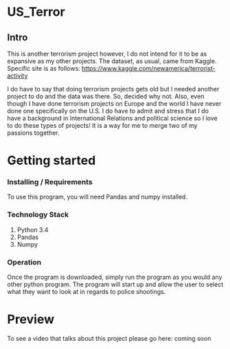 # US_Terror
## Intro

This is another terrorism project however, I do not intend for it to be as
expansive as my other projects. The dataset, as usual, came from Kaggle.
Specific site is as follows: https://www.kaggle.com/newamerica/terrorist-activity

I do have to say that doing terrorism projects gets old but I needed
another project to do and the data was there. So, decided why not. Also, even
though I have done terrorism projects on Europe and the world I have never
done one specifically on the U.S. I do have to admit and stress that I do have
a background in International Relations and political science so I love to do
these types of projects! It is a way for me to merge two of my passions
together.


# Getting started
### Installing / Requirements

To use this program, you will need Pandas and numpy installed.

### Technology Stack

1. Python 3.4
2. Pandas
3. Numpy

### Operation

Once the program is downloaded, simply run the program as you would any other
python program. The program will start up and allow the user to select what
they want to look at in regards to police shootings.

# Preview

To see a video that talks about this project please go here: coming soon
